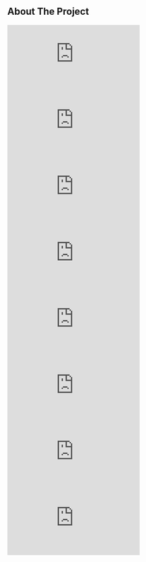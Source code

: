 <!-- ABOUT THE PROJECT -->
## About The Project

[![Home 1 ScreenShot](https://files.fm/thumb.php?i=v6tyq29va)](https://files.fm/thumb_show.php?i=v6tyq29va)
[![Home 2 ScreenShot](https://files.fm/thumb.php?i=r24nzgqhe)](https://files.fm/thumb_show.php?i=r24nzgqhe)
[![Search ScreenShot](https://files.fm/thumb.php?i=8wh26f7eb)](https://files.fm/thumb_show.php?i=8wh26f7eb)
[![Artist ScreenShot](https://files.fm/thumb.php?i=hg4rcnnwy)](https://files.fm/thumb_show.php?i=hg4rcnnwy)
[![Audio Player ScreenShot](https://files.fm/thumb.php?i=47pkw4bwm)](https://files.fm/thumb_show.php?i=47pkw4bwm)
[![Audio Tracks ScreenShot](https://files.fm/thumb.php?i=mpufqfu7w)](https://files.fm/thumb_show.php?i=mpufqfu7w)
[![Add To Your Favorite ScreenShot](https://files.fm/thumb.php?i=v4webne5r)](https://files.fm/thumb_show.php?i=v4webne5r)
[![Your Favorite ScreenShot](https://files.fm/thumb.php?i=rbca5ej6u)](https://files.fm/thumb_show.php?i=rbca5ej6u)
